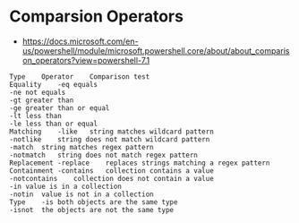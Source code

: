# Comparsion Operators
- https://docs.microsoft.com/en-us/powershell/module/microsoft.powershell.core/about/about_comparison_operators?view=powershell-7.1
```
Type	Operator	Comparison test
Equality	-eq	equals
-ne	not equals
-gt	greater than
-ge	greater than or equal
-lt	less than
-le	less than or equal
Matching	-like	string matches wildcard pattern
-notlike	string does not match wildcard pattern
-match	string matches regex pattern
-notmatch	string does not match regex pattern
Replacement	-replace	replaces strings matching a regex pattern
Containment	-contains	collection contains a value
-notcontains	collection does not contain a value
-in	value is in a collection
-notin	value is not in a collection
Type	-is	both objects are the same type
-isnot	the objects are not the same type
```